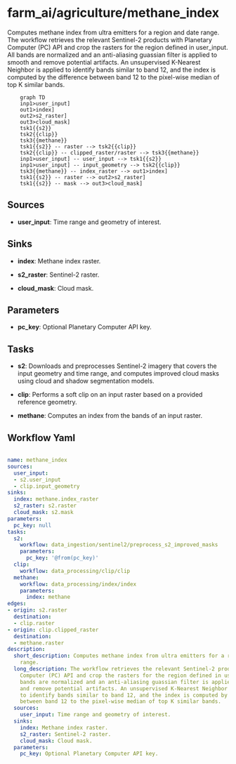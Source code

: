 # farm_ai/agriculture/methane_index

Computes methane index from ultra emitters for a region and date range. The workflow retrieves the relevant Sentinel-2 products with Planetary Computer (PC) API and crop the rasters for the region defined in user_input. All bands are normalized and an anti-aliasing guassian filter is applied to smooth and remove potential artifacts. An unsupervised K-Nearest Neighbor is applied to identify bands similar to band 12, and the index is computed by the difference between band 12 to the pixel-wise median of top K similar bands.

```{mermaid}
    graph TD
    inp1>user_input]
    out1>index]
    out2>s2_raster]
    out3>cloud_mask]
    tsk1{{s2}}
    tsk2{{clip}}
    tsk3{{methane}}
    tsk1{{s2}} -- raster --> tsk2{{clip}}
    tsk2{{clip}} -- clipped_raster/raster --> tsk3{{methane}}
    inp1>user_input] -- user_input --> tsk1{{s2}}
    inp1>user_input] -- input_geometry --> tsk2{{clip}}
    tsk3{{methane}} -- index_raster --> out1>index]
    tsk1{{s2}} -- raster --> out2>s2_raster]
    tsk1{{s2}} -- mask --> out3>cloud_mask]
```

## Sources

- **user_input**: Time range and geometry of interest.

## Sinks

- **index**: Methane index raster.

- **s2_raster**: Sentinel-2 raster.

- **cloud_mask**: Cloud mask.

## Parameters

- **pc_key**: Optional Planetary Computer API key.

## Tasks

- **s2**: Downloads and preprocesses Sentinel-2 imagery that covers the input geometry and time range, and computes improved cloud masks using cloud and shadow segmentation models.

- **clip**: Performs a soft clip on an input raster based on a provided reference geometry.

- **methane**: Computes an index from the bands of an input raster.

## Workflow Yaml

```yaml

name: methane_index
sources:
  user_input:
  - s2.user_input
  - clip.input_geometry
sinks:
  index: methane.index_raster
  s2_raster: s2.raster
  cloud_mask: s2.mask
parameters:
  pc_key: null
tasks:
  s2:
    workflow: data_ingestion/sentinel2/preprocess_s2_improved_masks
    parameters:
      pc_key: '@from(pc_key)'
  clip:
    workflow: data_processing/clip/clip
  methane:
    workflow: data_processing/index/index
    parameters:
      index: methane
edges:
- origin: s2.raster
  destination:
  - clip.raster
- origin: clip.clipped_raster
  destination:
  - methane.raster
description:
  short_description: Computes methane index from ultra emitters for a region and date
    range.
  long_description: The workflow retrieves the relevant Sentinel-2 products with Planetary
    Computer (PC) API and crop the rasters for the region defined in user_input. All
    bands are normalized and an anti-aliasing guassian filter is applied to smooth
    and remove potential artifacts. An unsupervised K-Nearest Neighbor is applied
    to identify bands similar to band 12, and the index is computed by the difference
    between band 12 to the pixel-wise median of top K similar bands.
  sources:
    user_input: Time range and geometry of interest.
  sinks:
    index: Methane index raster.
    s2_raster: Sentinel-2 raster.
    cloud_mask: Cloud mask.
  parameters:
    pc_key: Optional Planetary Computer API key.


```